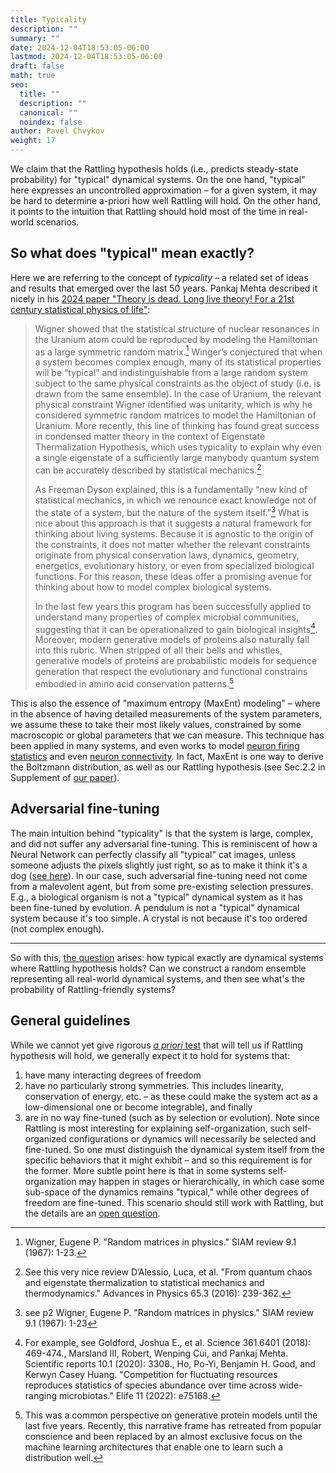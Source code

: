 ```yaml
---
title: Typicality
description: ""
summary: ""
date: 2024-12-04T18:53:05-06:00
lastmod: 2024-12-04T18:53:05-06:00
draft: false
math: true
seo:
  title: ""
  description: ""
  canonical: ""
  noindex: false
author: Pavel Chvykov
weight: 17
---
```

We claim that the Rattling hypothesis holds (i.e., predicts steady-state probability) for "typical" dynamical systems. On the one hand, "typical" here expresses an uncontrolled approximation – for a given system, it may be hard to determine a-priori how well Rattling will hold. On the other hand, it points to the intuition that Rattling should hold most of the time in real-world scenarios. 

## So what does "typical" mean exactly? 

Here we are referring to the concept of *typicality* – a related set of ideas and results that emerged over the last 50 years. Pankaj Mehta described it nicely in his [2024 paper "Theory is dead. Long live theory! For a 21st century statistical physics of life"](https://arxiv.org/pdf/2410.20506):

>Wigner showed that the statistical structure of nuclear resonances in the Uranium atom could be reproduced by modeling the Hamiltonian as a large symmetric random matrix.[^1] Winger’s conjectured that when a system becomes complex enough, many of its statistical properties will be “typical” and indistinguishable from a large random system subject to the same physical constraints as the object of study (i.e. is drawn from the same ensemble). In the case of Uranium, the relevant physical constraint Wigner identified was unitarity, which is why he considered symmetric random matrices to model the Hamiltonian of Uranium. More recently, this line of thinking has found great success in condensed matter theory in the context of Eigenstate Thermalization Hypothesis, which uses typicality to explain why even a single eigenstate of a sufficiently large manybody quantum system can be accurately described by statistical mechanics.[^2]
>
>As Freeman Dyson explained, this is a fundamentally “new kind of statistical mechanics, in which we renounce exact knowledge not of the state of a system, but the nature of the system itself.”[^3] What is nice about this approach is that it suggests a natural framework for thinking about living systems. Because it is agnostic to the origin of the constraints, it does not matter whether the relevant constraints originate from physical conservation laws, dynamics, geometry, energetics, evolutionary history, or even from specialized biological functions. For this reason, these ideas offer a promising avenue for thinking about how to model complex biological systems.
>
>In the last few years this program has been successfully applied to understand many properties of complex microbial communities, suggesting that it can be operationalized to gain biological insights[^4]. Moreover, modern generative models of proteins also naturally fall into this rubric. When stripped of all their bells and whistles, generative models of proteins are probabilistic models for sequence generation that respect the evolutionary and functional constrains embodied in amino acid conservation patterns.[^5]

This is also the essence of "maximum entropy (MaxEnt) modeling" – where in the absence of having detailed measurements of the system parameters, we assume these to take their most likely values, constrained by some macroscopic or global parameters that we can measure. This technique has been applied in many systems, and even works to model [neuron firing statistics](https://www.nature.com/articles/s41598-024-55922-9) and even [neuron connectivity](https://www.nature.com/articles/s41598-022-13674-4). In fact, MaxEnt is one way to derive the Boltzmann distribution, as well as our Rattling hypothesis (see Sec.2.2 in Supplement of [our paper](https://www.science.org/doi/10.1126/science.abc6182)).

## Adversarial fine-tuning

The main intuition behind "typicality" is that the system is large, complex, and did not suffer any adversarial fine-tuning. This is reminiscent of how a Neural Network can perfectly classify all "typical" cat images, unless someone adjusts the pixels slightly just right, so as to make it think it's a dog ([see here](https://medium.com/@wanguiwawerub/adversarial-attacks-on-neural-networks-240a47c76f4c)). In our case, such adversarial fine-tuning need not come from a malevolent agent, but from some pre-existing selection pressures. E.g., a biological organism is not a "typical" dynamical system as it has been fine-tuned by evolution. A pendulum is not a "typical" dynamical system because it's too simple. A crystal is not because it's too ordered (not complex enough). 


-------
So with this, [the question](/core-questions/#typicality-of-rattling) arises: how typical exactly are dynamical systems where Rattling hypothesis holds? Can we construct a random ensemble representing all real-world dynamical systems, and then see what's the probability of Rattling-friendly systems?

## General guidelines

While we cannot yet give rigorous [*a priori* test](/core-questions/#a-priori-test-of-rattling) that will tell us if Rattling hypothesis will hold, we generally expect it to hold for systems that:
1) have many interacting degrees of freedom
2) have no particularly strong symmetries. 
	This includes linearity, conservation of energy, etc. – as these could make the system act as a low-dimensional one or become integrable), and finally 
3) are in no way fine-tuned (such as by selection or evolution). 
	Note since Rattling is most interesting for explaining self-organization, such self-organized configurations or dynamics will necessarily be selected and fine-tuned. So one must distinguish the dynamical system itself from the specific behaviors that it might exhibit – and so this requirement is for the former. More subtle point here is that in some systems self-organization may happen in stages or hierarchically, in which case some sub-space of the dynamics remains "typical," while other degrees of freedom are fine-tuned. This scenario should still work with Rattling, but the details are an [open question](/core-questions/#hierarchical-self-organization).




[^1]:Wigner, Eugene P. "Random matrices in physics." SIAM review 9.1 (1967): 1-23.
[^2]: See this very nice review D’Alessio, Luca, et al. "From quantum chaos and eigenstate thermalization to statistical mechanics and thermodynamics." Advances in Physics 65.3 (2016): 239-362. 
[^3]: see p2 Wigner, Eugene P. "Random matrices in physics." SIAM review 9.1 (1967): 1-23
[^4]: For example, see Goldford, Joshua E., et al. Science 361.6401 (2018): 469-474., Marsland III, Robert, Wenping Cui, and Pankaj Mehta. Scientific reports 10.1 (2020): 3308., Ho, Po-Yi, Benjamin H. Good, and Kerwyn Casey Huang. "Competition for fluctuating resources reproduces statistics of species abundance over time across wide-ranging microbiotas." Elife 11 (2022): e75168.
[^5]: This was a common perspective on generative protein models until the last five years. Recently, this narrative frame has retreated from popular conscience and been replaced by an almost exclusive focus on the machine learning architectures that enable one to learn such a distribution well.